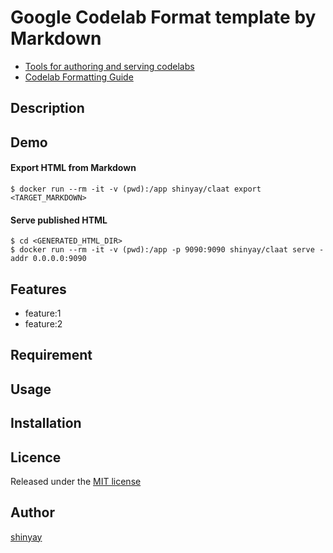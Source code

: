 # Google Codelab Format template by Markdown

- [Tools for authoring and serving codelabs](https://github.com/googlecodelabs/tools)
- [Codelab Formatting Guide](https://github.com/googlecodelabs/tools/blob/master/FORMAT-GUIDE.md)

## Description

## Demo

#### Export HTML from Markdown
```
$ docker run --rm -it -v (pwd):/app shinyay/claat export <TARGET_MARKDOWN>
```

#### Serve published HTML
```
$ cd <GENERATED_HTML_DIR>
$ docker run --rm -it -v (pwd):/app -p 9090:9090 shinyay/claat serve -addr 0.0.0.0:9090
```

## Features

- feature:1
- feature:2

## Requirement

## Usage

## Installation

## Licence

Released under the [MIT license](https://gist.githubusercontent.com/shinyay/56e54ee4c0e22db8211e05e70a63247e/raw/34c6fdd50d54aa8e23560c296424aeb61599aa71/LICENSE)

## Author

[shinyay](https://github.com/shinyay)
